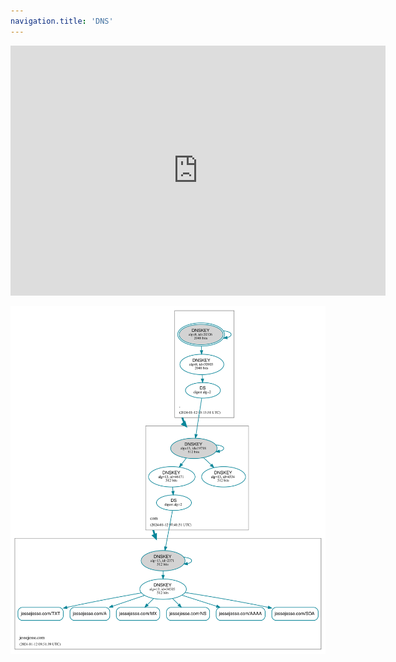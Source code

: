 ```yaml
---
navigation.title: 'DNS'
---
```

<iframe src="https://status.jessejesse.com/" style="border:0px #ffffff none;" name="myiFrame" scrolling="no" frameborder="1" marginheight="0px" marginwidth="0px" height="400px" width="600px" allowfullscreen></iframe>

![jessejesse.com-2024-01-12-09_51_39-UTC.svg](/jessejesse.com-2024-01-12-09_51_39-UTC.svg)